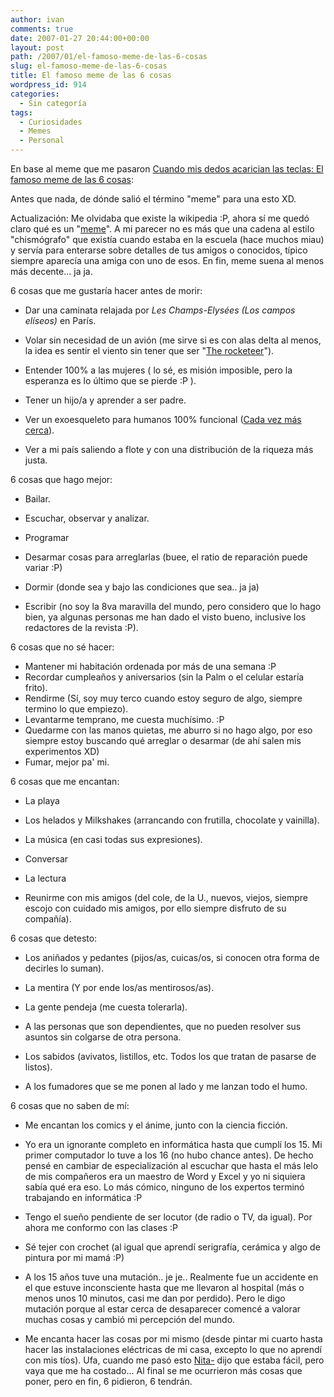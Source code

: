 ```yaml
---
author: ivan
comments: true
date: 2007-01-27 20:44:00+00:00
layout: post
path: /2007/01/el-famoso-meme-de-las-6-cosas
slug: el-famoso-meme-de-las-6-cosas
title: El famoso meme de las 6 cosas
wordpress_id: 914
categories:
  - Sin categoría
tags:
  - Curiosidades
  - Memes
  - Personal
---
```


En base al meme que me pasaron [Cuando mis dedos acarician las teclas: El famoso meme de las 6 cosas](http://ivan.campananaranjo.com/2007/01/27/el-famoso-meme-de-las-6-cosas/):

Antes que nada, de dónde salió el término "meme" para una esto XD.

Actualización: Me olvidaba que existe la wikipedia :P, ahora sí me quedó claro qué es un "[meme](http://es.wikipedia.org/wiki/Meme)". A mi parecer no es más que una cadena al estilo "chismógrafo" que existía cuando estaba en la escuela (hace muchos miau) y servía para enterarse sobre detalles de tus amigos o conocidos, típico siempre aparecía una amiga con uno de esos. En fin, meme suena al menos más decente... ja ja.

6 cosas que me gustaría hacer antes de morir:

- Dar una caminata relajada por _Les Champs-Elysées (Los campos elíseos)_ en París.

- Volar sin necesidad de un avión (me sirve si es con alas delta al menos, la idea es sentir el viento sin tener que ser "[The rocketeer](http://en.wikipedia.org/wiki/Rocketeer)").
- Entender 100% a las mujeres ( lo sé, es misión imposible, pero la esperanza es lo último que se pierde :P ).
- Tener un hijo/a y aprender a ser padre.

- Ver un exoesqueleto para humanos 100% funcional ([Cada vez más cerca](http://www.youtube.com/watch?v=P6nX5q3gVUM)).
- Ver a mi país saliendo a flote y con una distribución de la riqueza más justa.

6 cosas que hago mejor:

- Bailar.
- Escuchar, observar y analizar.
- Programar

- Desarmar cosas para arreglarlas (buee, el ratio de reparación puede variar :P)
- Dormir (donde sea y bajo las condiciones que sea.. ja ja)
- Escribir (no soy la 8va maravilla del mundo, pero considero que lo hago bien, ya algunas personas me han dado el visto bueno, inclusive los redactores de la revista :P).

6 cosas que no sé hacer:

- Mantener mi habitación ordenada por más de una semana :P
- Recordar cumpleaños y aniversarios (sin la Palm o el celular estaría frito).
- Rendirme (Sí, soy muy terco cuando estoy seguro de algo, siempre termino lo que empiezo).
- Levantarme temprano, me cuesta muchísimo. :P
- Quedarme con las manos quietas, me aburro si no hago algo, por eso siempre estoy buscando qué arreglar o desarmar (de ahí salen mis experimentos XD)
- Fumar, mejor pa' mi.

6 cosas que me encantan:

- La playa

- Los helados y Milkshakes (arrancando con frutilla, chocolate y vainilla).

- La música (en casi todas sus expresiones).
- Conversar
- La lectura
- Reunirme con mis amigos (del cole, de la U., nuevos, viejos, siempre escojo con cuidado mis amigos, por ello siempre disfruto de su compañía).

6 cosas que detesto:

- Los aniñados y pedantes (pijos/as, cuicas/os, si conocen otra forma de decirles lo suman).
- La mentira (Y por ende los/as mentirosos/as).

- La gente pendeja (me cuesta tolerarla).
- A las personas que son dependientes, que no pueden resolver sus asuntos sin colgarse de otra persona.
- Los sabidos (avivatos, listillos, etc. Todos los que tratan de pasarse de listos).
- A los fumadores que se me ponen al lado y me lanzan todo el humo.

6 cosas que no saben de mí:

- Me encantan los comics y el ánime, junto con la ciencia ficción.
- Yo era un ignorante completo en informática hasta que cumplí los 15. Mi primer computador lo tuve a los 16 (no hubo chance antes). De hecho pensé en cambiar de especialización al escuchar que hasta el más lelo de mis compañeros era un maestro de Word y Excel y yo ni siquiera sabía qué era eso. Lo más cómico, ninguno de los expertos terminó trabajando en informática :P

- Tengo el sueño pendiente de ser locutor (de radio o TV, da igual). Por ahora me conformo con las clases :P
- Sé tejer con crochet (al igual que aprendí serigrafía, cerámica y algo de pintura por mi mamá :P)
- A los 15 años tuve una mutación.. je je.. Realmente fue un accidente en el que estuve inconsciente hasta que me llevaron al hospital (más o menos unos 10 minutos, casi me dan por perdido). Pero le digo mutación porque al estar cerca de desaparecer comencé a valorar muchas cosas y cambió mi percepción del mundo.
- Me encanta hacer las cosas por mi mismo (desde pintar mi cuarto hasta hacer las instalaciones eléctricas de mi casa, excepto lo que no aprendí con mis tíos).
  Ufa, cuando me pasó esto [Nita-](http://nitadp.blospot.com/) dijo que estaba fácil, pero vaya que me ha costado... Al final se me ocurrieron más cosas que poner, pero en fin, 6 pidieron, 6 tendrán.
